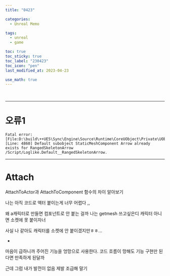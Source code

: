 ```yaml
---
title: "0423"

categories:
  - Unreal Memo

tags:
  - unreal
  - game

toc: true
toc_sticky: true
toc_label: "230423"
toc_icon: "pen"
last_modified_at: 2023-04-23

use_math: true
---
```


<br>

---

# **오류1**

```
Fatal error: [File:D:\build\++UE5\Sync\Engine\Source\Runtime\CoreUObject\Private\UObject\UObjectGlobals.cpp] [Line: 4860] Default subobject StaticMeshComponent Arrow already exists for RangedSkeletonArrow /Script/Loglike.Default__RangedSkeletonArrow.
```







---

# **Attach**



AttachToActor과 AttachToComponent 함수의 차이 알아보기

나는 아직 코드로 액터 붙이는게 너무 어렵다 ,,

왜 a캐릭터로 만들면 컴포넌트로 안 붙는 걸까 나는 getmesh 쓰고싶은디 캐릭터 아니면 소켓에 못 붙이자너

사실 나 같아도 캐릭터를 소켓에 안 붙이겠지만ㅎㅎ...



*



마음이 급하니까 주어진 기능을 엉망으로 사용한다. 코드 흐름이 망해도 기능 구현만 된다면 만족하게 된달까

근데 그럼 내가 발전이 없음 제발 조급해 말기

